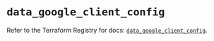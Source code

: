 # `data_google_client_config`

Refer to the Terraform Registry for docs: [`data_google_client_config`](https://registry.terraform.io/providers/hashicorp/google/6.38.0/docs/data-sources/client_config).
